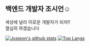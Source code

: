 ## 백엔드 개발자 조시언☺️ 

세상에 널리 이로운 개발자가 되자!!  
열심히 하겠습니다

[![Josieon's github stats](https://github-readme-stats.vercel.app/api?username=josieon)](https://github.com/anuraghazra/github-readme-stats)
[![Top Langs](https://github-readme-stats.vercel.app/api/top-langs/?username=josieon&layout=compact)](https://github.com/anuraghazra/github-readme-stats)

<!--
**josieon/josieon** is a ✨ _special_ ✨ repository because its `README.md` (this file) appears on your GitHub profile.

Here are some ideas to get you started:

- 🔭 I’m currently working on ...
- 🌱 I’m currently learning ...
- 👯 I’m looking to collaborate on ...
- 🤔 I’m looking for help with ...
- 💬 Ask me about ...
- 📫 How to reach me: ...
- 😄 Pronouns: ...
- ⚡ Fun fact: ...
-->
